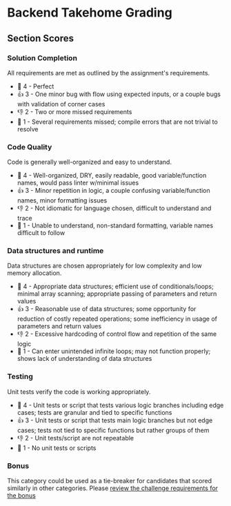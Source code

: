 # Backend Takehome Grading

## Section Scores

### Solution Completion

All requirements are met as outlined by the assignment's requirements.

- 💖 4 - Perfect
- 👍 3 - One minor bug with flow using expected inputs, or a couple bugs with validation of corner cases
- 👎 2 - Two or more missed requirements
- 🛑 1 - Several requirements missed; compile errors that are not trivial to resolve

### Code Quality

Code is generally well-organized and easy to understand.

- 💖 4 - Well-organized, DRY, easily readable, good variable/function names, would pass linter w/minimal issues
- 👍 3 - Minor repetition in logic, a couple confusing variable/function names, minor formatting issues
- 👎 2 - Not idiomatic for language chosen, difficult to understand and trace
- 🛑 1 - Unable to understand, non-standard formatting, variable names difficult to follow

### Data structures and runtime

Data structures are chosen appropriately for low complexity and low memory allocation.

- 💖 4 - Appropriate data structures; efficient use of conditionals/loops; minimal array scanning; appropriate passing of parameters and return values
- 👍 3 - Reasonable use of data structures; some opportunity for reduction of costly repeated operations; some inefficiency in usage of parameters and return values
- 👎 2 - Excessive hardcoding of control flow and repetition of the same logic
- 🛑 1 - Can enter unintended infinite loops; may not function properly; shows lack of understanding of data structures

### Testing

Unit tests verify the code is working appropriately.

- 💖 4 - Unit tests or script that tests various logic branches including edge cases; tests are granular and tied to specific functions
- 👍 3 - Unit tests or script that tests main logic branches but not edge cases; tests not tied to specific functions but rather groups of them
- 👎 2 - Unit tests/script are not repeatable
- 🛑 1 - No unit tests or scripts

### Bonus

This category could be used as a tie-breaker for candidates that scored similarly in other categories. Please [review the challenge requirements for the bonus](https://github.com/Codecademy/internship-code-challenge/tree/master/backend#bonus)
